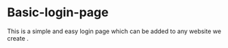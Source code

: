 # Basic-login-page
This is a simple and easy login page which can be added to any website we create .
